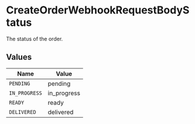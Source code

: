 # CreateOrderWebhookRequestBodyStatus

The status of the order.


## Values

| Name          | Value         |
| ------------- | ------------- |
| `PENDING`     | pending       |
| `IN_PROGRESS` | in_progress   |
| `READY`       | ready         |
| `DELIVERED`   | delivered     |